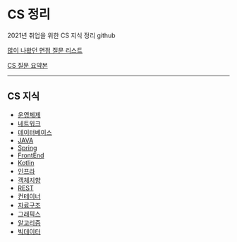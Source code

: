 # CS 정리

2021년 취업을 위한 CS 지식 정리 github

[많이 나왔던 면접 질문 리스트](https://github.com/SmiteFLame/CS-Study/blob/master/Question/README.md)

[CS 질문 요약본](https://github.com/SmiteFLame/CS-Study/blob/master/Summary/README.md)

<hr>

## CS 지식

- [운영체제](https://github.com/SmiteFLame/CS-Study/blob/master/OS/README.md)
- [네트워크](https://github.com/SmiteFLame/CS-Study/blob/master/NT/README.md)
- [데이터베이스](https://github.com/SmiteFLame/CS-Study/blob/master/DB/README.md)
- [JAVA](https://github.com/SmiteFLame/CS-Study/blob/master/JAVA/README.md)
- [Spring](https://github.com/SmiteFLame/CS-Study/blob/master/Spring/README.md)
- [FrontEnd](https://github.com/SmiteFLame/CS-Study/blob/master/FrontEnd/README.md)
- [Kotlin](https://github.com/SmiteFLame/CS-Study/blob/master/Kotlin/README.md)
- [인프라](https://github.com/SmiteFLame/CS-Study/blob/master/Infra/README.md)
- [객체지향](https://github.com/SmiteFLame/CS-Study/blob/master/OOP/README.md)
- [REST](https://github.com/SmiteFLame/CS-Study/blob/master/REST/README.md)
- [컨테이너](https://github.com/SmiteFLame/CS-Study/blob/master/Container/README.md)
- [자료구조](https://github.com/SmiteFLame/CS-Study/blob/master/DataStructure/README.md)
- [그래픽스](https://github.com/SmiteFLame/CS-Study/blob/master/Graphics/README.md)
- [알고리즘](https://github.com/SmiteFLame/CS-Study/blob/master/Algorithm/README.md)
- [빅데이터](https://github.com/SmiteFLame/CS-Study/blob/master/BigData/README.md)
